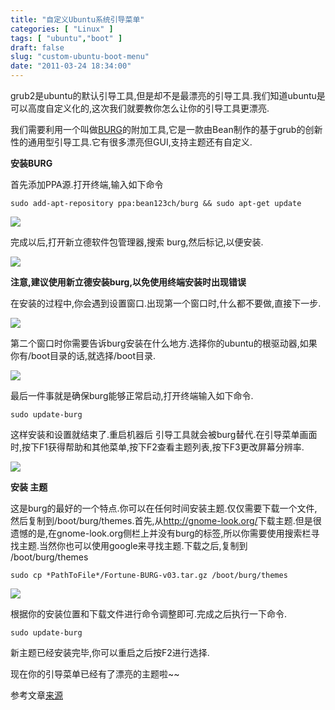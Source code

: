 ```yaml
---
title: "自定义Ubuntu系统引导菜单"
categories: [ "Linux" ]
tags: [ "ubuntu","boot" ]
draft: false
slug: "custom-ubuntu-boot-menu"
date: "2011-03-24 18:34:00"
---
```


grub2是ubuntu的默认引导工具,但是却不是最漂亮的引导工具.我们知道ubuntu是可以高度自定义化的,这次我们就要教你怎么让你的引导工具更漂亮.

我们需要利用一个叫做[BURG](http://www.burgloader.com/)的附加工具,它是一款由Bean制作的基于grub的创新性的通用型引导工具.它有很多漂亮但GUI,支持主题还有自定义.


<!--more-->


**安装BURG**

首先添加PPA源.打开终端,输入如下命令

    sudo add-apt-repository ppa:bean123ch/burg && sudo apt-get update

![](/usr/uploads/2011/03/24_13.png)

完成以后,打开新立德软件包管理器,搜索 burg,然后标记,以便安装.

![](/usr/uploads/2011/03/24_14.png)

**注意,建议使用新立德安装burg,以免使用终端安装时出现错误**

在安装的过程中,你会遇到设置窗口.出现第一个窗口时,什么都不要做,直接下一步.

![](/usr/uploads/2011/03/24_15.png)

第二个窗口时你需要告诉burg安装在什么地方.选择你的ubuntu的根驱动器,如果你有/boot目录的话,就选择/boot目录.

![](/usr/uploads/2011/03/24_16.png)

最后一件事就是确保burg能够正常启动,打开终端输入如下命令.

    sudo update-burg

这样安装和设置就结束了.重启机器后 引导工具就会被burg替代.在引导菜单画面时,按下F1获得帮助和其他菜单,按下F2查看主题列表,按下F3更改屏幕分辨率.

![](/usr/uploads/2011/03/24_17.png)

**安装 主题**

这是burg的最好的一个特点.你可以在任何时间安装主题.仅仅需要下载一个文件,然后复制到/boot/burg/themes.首先,从<http://gnome-look.org/>下载主题.但是很遗憾的是,在gnome-look.org侧栏上并没有burg的标签,所以你需要使用搜索栏寻找主题.当然你也可以使用google来寻找主题.下载之后,复制到 /boot/burg/themes

    sudo cp *PathToFile*/Fortune-BURG-v03.tar.gz /boot/burg/themes

![](/usr/uploads/2011/03/24_18.png)

根据你的安装位置和下载文件进行命令调整即可.完成之后执行一下命令.

    sudo update-burg

新主题已经安装完毕,你可以重启之后按F2进行选择.

现在你的引导菜单已经有了漂亮的主题啦~~

参考文章[来源](http://www.howtogeek.com/howto/45164/how-to-customize-the-ubuntu-bootloader-screen/)